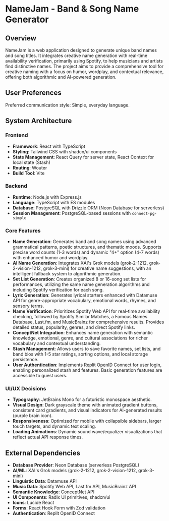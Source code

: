# NameJam - Band & Song Name Generator

## Overview
NameJam is a web application designed to generate unique band names and song titles. It integrates creative name generation with real-time availability verification, primarily using Spotify, to help musicians and artists find distinctive names. The project aims to provide a comprehensive tool for creative naming with a focus on humor, wordplay, and contextual relevance, offering both algorithmic and AI-powered generation.

## User Preferences
Preferred communication style: Simple, everyday language.

## System Architecture

### Frontend
- **Framework**: React with TypeScript
- **Styling**: Tailwind CSS with shadcn/ui components
- **State Management**: React Query for server state, React Context for local state (Stash)
- **Routing**: Wouter
- **Build Tool**: Vite

### Backend
- **Runtime**: Node.js with Express.js
- **Language**: TypeScript with ES modules
- **Database**: PostgreSQL with Drizzle ORM (Neon Database for serverless)
- **Session Management**: PostgreSQL-based sessions with `connect-pg-simple`

### Core Features
- **Name Generation**: Generates band and song names using advanced grammatical patterns, poetic structures, and thematic moods. Supports precise word counts (1-3 words) and dynamic "4+" option (4-7 words) with enhanced humor and wordplay.
- **AI Name Generation**: Integrates XAI's Grok models (grok-2-1212, grok-2-vision-1212, grok-3-mini) for creative name suggestions, with an intelligent fallback system to algorithmic generation.
- **Set List Generation**: Creates organized 8 or 16-song set lists for performances, utilizing the same name generation algorithms and including Spotify verification for each song.
- **Lyric Generation**: Generates lyrical starters enhanced with Datamuse API for genre-appropriate vocabulary, emotional words, rhymes, and sensory terms.
- **Name Verification**: Prioritizes Spotify Web API for real-time availability checking, followed by Spotify Similar Matches, a Famous Names Database, Last.fm, and MusicBrainz for comprehensive results. Provides detailed status, popularity, genres, and direct Spotify links.
- **ConceptNet Integration**: Enhances name generation with semantic knowledge, emotional, genre, and cultural associations for richer vocabulary and contextual understanding.
- **Stash Management**: Allows users to save favorite names, set lists, and band bios with 1-5 star ratings, sorting options, and local storage persistence.
- **User Authentication**: Implements Replit OpenID Connect for user login, enabling personalized stash and features. Basic generation features are accessible to guest users.

### UI/UX Decisions
- **Typography**: JetBrains Mono for a futuristic monospace aesthetic.
- **Visual Design**: Dark grayscale theme with animated gradient buttons, consistent card gradients, and visual indicators for AI-generated results (purple brain icon).
- **Responsiveness**: Optimized for mobile with collapsible sidebars, larger touch targets, and dynamic text scaling.
- **Loading Animations**: Dynamic sound wave/equalizer visualizations that reflect actual API response times.

## External Dependencies

- **Database Provider**: Neon Database (serverless PostgreSQL)
- **AI/ML**: XAI's Grok models (grok-2-1212, grok-2-vision-1212, grok-3-mini)
- **Linguistic Data**: Datamuse API
- **Music Data**: Spotify Web API, Last.fm API, MusicBrainz API
- **Semantic Knowledge**: ConceptNet API
- **UI Components**: Radix UI primitives, shadcn/ui
- **Icons**: Lucide React
- **Forms**: React Hook Form with Zod validation
- **Authentication**: Replit OpenID Connect